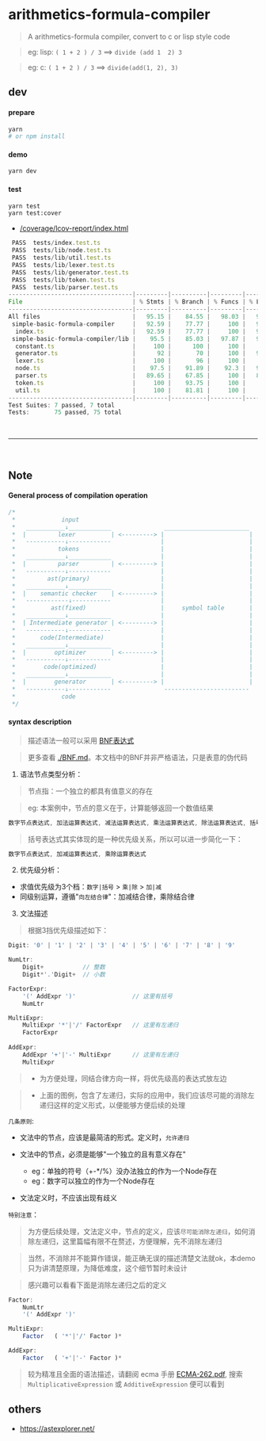 # arithmetics-formula-compiler

> A arithmetics-formula compiler, convert to c or lisp style code

> eg: lisp:  `( 1 + 2 ) / 3` ==>  `divide (add 1  2) 3`

> eg: c: `( 1 + 2 ) / 3` ==>  `divide(add(1, 2), 3)`

## dev

#### prepare

```bash
yarn
# or npm install
```

#### demo

```bash
yarn dev
```

#### test

```bash
yarn test
yarn test:cover
```

- [/coverage/lcov-report/index.html](/coverage/lcov-report/index.html)

```js
 PASS  tests/index.test.ts
 PASS  tests/lib/node.test.ts
 PASS  tests/lib/util.test.ts
 PASS  tests/lib/lexer.test.ts
 PASS  tests/lib/generator.test.ts
 PASS  tests/lib/token.test.ts
 PASS  tests/lib/parser.test.ts
-----------------------------------|---------|----------|---------|---------|-------------------
File                               | % Stmts | % Branch | % Funcs | % Lines | Uncovered Line #s 
-----------------------------------|---------|----------|---------|---------|-------------------
All files                          |   95.15 |    84.55 |   98.03 |   94.73 |                   
 simple-basic-formula-compiler     |   92.59 |    77.77 |     100 |   92.59 |                   
  index.ts                         |   92.59 |    77.77 |     100 |   92.59 | 49-52             
 simple-basic-formula-compiler/lib |    95.5 |    85.03 |   97.87 |   95.05 |                   
  constant.ts                      |     100 |      100 |     100 |     100 |                   
  generator.ts                     |      92 |       70 |     100 |   91.66 | 34,68             
  lexer.ts                         |     100 |       96 |     100 |     100 | 20                
  node.ts                          |    97.5 |    91.89 |    92.3 |   97.43 | 209               
  parser.ts                        |   89.65 |    67.85 |     100 |   89.28 | 36,84-86,91-92    
  token.ts                         |     100 |    93.75 |     100 |     100 | 75                
  util.ts                          |     100 |    81.81 |     100 |     100 | 3,47              
-----------------------------------|---------|----------|---------|---------|-------------------
Test Suites: 7 passed, 7 total
Tests:       75 passed, 75 total
```

<br/>

---

<br/>

## Note

#### General process of compilation operation

```js
/*
 *             input
 *   ___________↓____________               ________________________
 *  |         lexer          | <---------> |                        |
 *   -----------↓------------              |                        |
 *            tokens                       |                        |
 *   ___________↓____________              |                        | 
 *  |         parser         | <---------> |                        |
 *   -----------↓------------              |                        |
 *         ast(primary)                    |                        |
 *   ___________↓____________              |                        |
 *  |    semantic checker    | <---------> |                        |
 *   ------------↓-----------              |                        |
 *          ast(fixed)                     |     symbol table       |
 *   ___________↓____________              |                        |
 *  | Intermediate generator | <---------> |                        |
 *   -----------↓------------              |                        |
 *       code(Intermediate)                |                        |
 *   ___________↓____________              |                        |
 *  |        optimizer       | <---------> |                        |
 *   -----------↓------------              |                        |
 *        code(optimized)                  |                        |
 *   ___________↓____________              |                        |
 *  |        generator       | <---------> |                        |
 *   -----------↓------------               ------------------------
 *             code
 */ 
```

#### syntax description

> 描述语法一般可以采用 [BNF表达式](https://zh.wikipedia.org/zh-hans/%E5%B7%B4%E7%A7%91%E6%96%AF%E8%8C%83%E5%BC%8F)

> 更多查看 [./BNF.md](BNF.md)。本文档中的BNF并非严格语法，只是表意的伪代码

1. 语法节点类型分析：

> 节点指：一个独立的都具有值意义的存在

> eg: 本案例中，节点的意义在于，计算能够返回一个数值结果

```js
数字节点表达式, 加法运算表达式, 减法运算表达式, 乘法运算表达式, 除法运算表达式, 括号运算表达式
```

> 括号表达式其实体现的是一种优先级关系，所以可以进一步简化一下：

```js
数字节点表达式, 加减运算表达式, 乘除运算表达式
```

2. 优先级分析：
- 求值优先级为3个档：`数字|括号` > `乘|除` > `加|减`
- 同级别运算，遵循"`向左结合律`"：加减结合律，乘除结合律


3. 文法描述

> 根据3挡优先级描述如下：

```js
Digit: '0' | '1' | '2' | '3' | '4' | '5' | '6' | '7' | '8' | '9'

NumLtr: 
    Digit+           // 整数
    Digit*'.'Digit+  // 小数

FactorExpr: 
    '(' AddExpr ')'                // 这里有括号
    NumLtr 

MultiExpr: 
    MultiExpr '*'|'/' FactorExpr   // 这里有左递归
    FactorExpr 
    
AddExpr: 
    AddExpr '+'|'-' MultiExpr      // 这里有左递归
    MultiExpr 
```

> - 为方便处理，同结合律方向一样，将优先级高的表达式放左边

> - 上面的图例，包含了左递归，实际的应用中，我们应该尽可能的消除左递归这样的定义形式，以便能够方便后续的处理

`几条原则`:

- 文法中的节点，应该是最简洁的形式。定义时，`允许递归`

- 文法中的节点，必须是能够"一个独立的且有意义存在"
  - eg：单独的符号（+-*/%）没办法独立的作为一个Node存在
  - eg：数字可以独立的作为一个Node存在

- 文法定义时，不应该出现有歧义


`特别注意`：

> 为方便后续处理，文法定义中，节点的定义，应该`尽可能消除左递归`，如何消除左递归，这里篇幅有限不在赘述，方便理解，先不消除左递归

> 当然，不消除并不能算作错误，能正确无误的描述清楚文法就ok，本demo只为讲清楚原理，为降低难度，这个细节暂时未设计

> 感兴趣可以看看下面是消除左递归之后的定义

```js
Factor:
    NumLtr
    '(' AddExpr ')'

MultiExpr:
    Factor   ( '*'|'/' Factor )*

AddExpr:
    Factor   ( '+'|'-' Factor )*

```

> 较为精准且全面的语法描述，请翻阅 ecma 手册 [ECMA-262.pdf](https://www.ecma-international.org/wp-content/uploads/ECMA-262_12th_edition_june_2021.pdf), 搜索 `MultiplicativeExpression` 或 `AdditiveExpression` 便可以看到



## others

- https://astexplorer.net/



